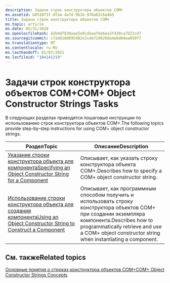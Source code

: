 ```yaml
---
description: Задачи строк конструктора объектов COM+
ms.assetid: b8518f3f-dfaa-4a7d-9b1b-978a62cba4b5
title: Задачи строк конструктора объектов COM+
ms.topic: article
ms.date: 05/31/2018
ms.openlocfilehash: 42b4df839aae5e0cdeaafde6ea3f439ca7d22cd7
ms.sourcegitcommit: c7add10d695482e1ceb72d62b8a4ebd84ea050f7
ms.translationtype: MT
ms.contentlocale: ru-RU
ms.lasthandoff: 01/07/2021
ms.locfileid: "104141219"
---
```

# <a name="com-object-constructor-strings-tasks"></a><span data-ttu-id="5599e-103">Задачи строк конструктора объектов COM+</span><span class="sxs-lookup"><span data-stu-id="5599e-103">COM+ Object Constructor Strings Tasks</span></span>

<span data-ttu-id="5599e-104">В следующих разделах приводятся пошаговые инструкции по использованию строк конструктора объектов COM+.</span><span class="sxs-lookup"><span data-stu-id="5599e-104">The following topics provide step-by-step instructions for using COM+ object constructor strings.</span></span>



| <span data-ttu-id="5599e-105">Раздел</span><span class="sxs-lookup"><span data-stu-id="5599e-105">Topic</span></span>                                                                                                                                     | <span data-ttu-id="5599e-106">Описание</span><span class="sxs-lookup"><span data-stu-id="5599e-106">Description</span></span>                                                                                                                    |
|-------------------------------------------------------------------------------------------------------------------------------------------|--------------------------------------------------------------------------------------------------------------------------------|
| [<span data-ttu-id="5599e-107">Указание строки конструктора объекта для компонента</span><span class="sxs-lookup"><span data-stu-id="5599e-107">Specifying an Object Constructor String for a Component</span></span>](specifying-an-object-constructor-string-for-a-component.md)<br/>         | <span data-ttu-id="5599e-108">Описывает, как указать строку конструктора объекта COM+.</span><span class="sxs-lookup"><span data-stu-id="5599e-108">Describes how to specify a COM+ object constructor string.</span></span><br/>                                                          |
| [<span data-ttu-id="5599e-109">Использование строки конструктора объекта для создания компонента</span><span class="sxs-lookup"><span data-stu-id="5599e-109">Using an Object Constructor String to Construct a Component</span></span>](using-an-object-constructor-string-to-construct-a-component.md)<br/> | <span data-ttu-id="5599e-110">Описывает, как программным способом получить и использовать строку конструктора объектов COM+ при создании экземпляра компонента.</span><span class="sxs-lookup"><span data-stu-id="5599e-110">Describes how to programmatically retrieve and use a COM+ object constructor string when instantiating a component.</span></span><br/> |



 

## <a name="related-topics"></a><span data-ttu-id="5599e-111">См. также</span><span class="sxs-lookup"><span data-stu-id="5599e-111">Related topics</span></span>

<dl> <dt>

[<span data-ttu-id="5599e-112">Основные понятия о строках конструктора объектов COM+</span><span class="sxs-lookup"><span data-stu-id="5599e-112">COM+ Object Constructor Strings Concepts</span></span>](com--object-constructor-strings-concepts.md)
</dt> </dl>

 

 




